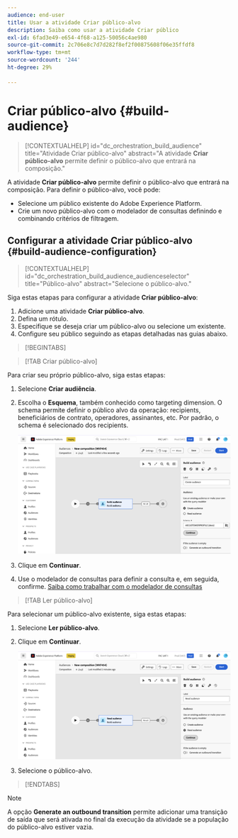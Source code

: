 ```yaml
---
audience: end-user
title: Usar a atividade Criar público-alvo
description: Saiba como usar a atividade Criar público
exl-id: 6fad3e49-e654-4f68-a125-50056c4ae980
source-git-commit: 2c706e8c7d7d282f8ef2f00875608f06e35ffdf8
workflow-type: tm+mt
source-wordcount: '244'
ht-degree: 29%

---
```


# Criar público-alvo {#build-audience}

>[!CONTEXTUALHELP]
>id="dc_orchestration_build_audience"
>title="Atividade Criar público-alvo"
>abstract="A atividade **Criar público-alvo** permite definir o público-alvo que entrará na composição."

A atividade **Criar público-alvo** permite definir o público-alvo que entrará na composição. Para definir o público-alvo, você pode:

* Selecione um público existente do Adobe Experience Platform.
* Crie um novo público-alvo com o modelador de consultas definindo e combinando critérios de filtragem.

## Configurar a atividade Criar público-alvo {#build-audience-configuration}

>[!CONTEXTUALHELP]
>id="dc_orchestration_build_audience_audienceselector"
>title="Público-alvo"
>abstract="Selecione o público-alvo."

Siga estas etapas para configurar a atividade **Criar público-alvo**:

1. Adicione uma atividade **Criar público-alvo**.
1. Defina um rótulo.
1. Especifique se deseja criar um público-alvo ou selecione um existente.
1. Configure seu público seguindo as etapas detalhadas nas guias abaixo.

>[!BEGINTABS]

>[!TAB Criar público-alvo]

Para criar seu próprio público-alvo, siga estas etapas:

1. Selecione **Criar audiência**.
1. Escolha o **Esquema**, também conhecido como targeting dimension. O schema permite definir o público alvo da operação: recipients, beneficiários de contrato, operadores, assinantes, etc. Por padrão, o schema é selecionado dos recipients.

   ![](../assets/build-audience-create.png)

1. Clique em **Continuar**.
1. Use o modelador de consultas para definir a consulta e, em seguida, confirme. [Saiba como trabalhar com o modelador de consultas](../../query/query-modeler-overview.md)

>[!TAB Ler público-alvo]

Para selecionar um público-alvo existente, siga estas etapas:

1. Selecione **Ler público-alvo**.
1. Clique em **Continuar**.

   ![](../assets/build-audience-read.png)

1. Selecione o público-alvo.

>[!ENDTABS]

>[!NOTE]
>
>A opção **Generate an outbound transition** permite adicionar uma transição de saída que será ativada no final da execução da atividade se a população do público-alvo estiver vazia.

<!--
## Examples{#build-audience-examples}

Here is an example of a workflow with two **Build audience** activities. The first one targets the poker players audience, followed by an email delivery. The second one targets the VIP clients audience, followed by an SMS delivery.

![](../assets/workflow-audience-example.png)
-->
